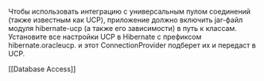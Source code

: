 Чтобы использовать интеграцию с универсальным пулом соединений (также известным как UCP), приложение должно включить jar-файл модуля hibernate-ucp (а также его зависимости) в путь к классам.
Установите все настройки UCP в Hibernate с префиксом hibernate.oracleucp. и этот ConnectionProvider подберет их и передаст в UCP.

[[Database Access]]